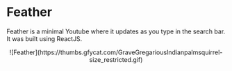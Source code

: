 # Feather
Feather is a minimal Youtube where it updates as you type in the search bar. It was built using ReactJS.

<p align="center">
![Feather](https://thumbs.gfycat.com/GraveGregariousIndianpalmsquirrel-size_restricted.gif)
</p>
